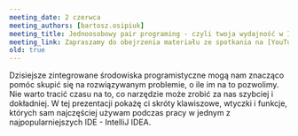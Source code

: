 ```yaml
---
meeting_date: 2 czerwca
meeting_authors: [bartosz.osipiuk]
meeting_title: Jednoosobowy pair programing - czyli twoja wydajność w IntelliJ IDEA
meeting_link: Zapraszamy do obejrzenia materiału ze spotkania na [YouTube](https://www.youtube.com/watch?v=kctQtjQDvdM)!
old: true
---
```

Dzisiejsze zintegrowane środowiska programistyczne mogą nam znacząco pomóc skupić się na rozwiązywanym problemie, o ile im na to pozwolimy. Nie warto tracić czasu na to, co narzędzie może zrobić za nas szybciej i dokładniej. W tej prezentacji pokażę ci skróty klawiszowe, wtyczki i funkcje, których sam najczęściej używam podczas pracy w jednym z najpopularniejszych IDE - IntelliJ IDEA.